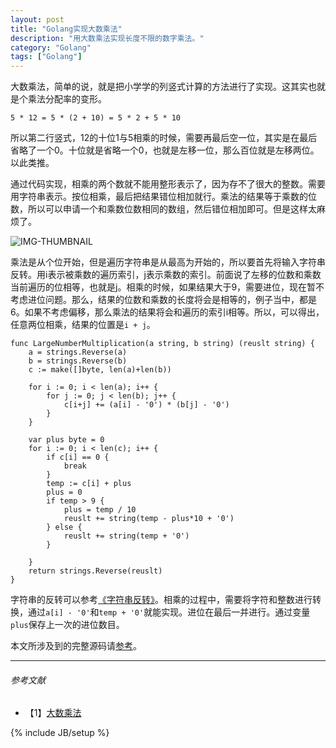 ```yaml
---
layout: post
title: "Golang实现大数乘法"
description: "用大数乘法实现长度不限的数字乘法。"
category: "Golang"
tags: ["Golang"]
---
```


大数乘法，简单的说，就是把小学学的列竖式计算的方法进行了实现。这其实也就是个乘法分配率的变形。

	5 * 12 = 5 * (2 + 10) = 5 * 2 + 5 * 10

所以第二行竖式，12的十位1与5相乘的时候，需要再最后空一位，其实是在最后省略了一个0。十位就是省略一个0，也就是左移一位，那么百位就是左移两位。以此类推。

通过代码实现，相乘的两个数就不能用整形表示了，因为存不了很大的整数。需要用字符串表示。按位相乘，最后把结果错位相加就行。乘法的结果等于乘数的位数，所以可以申请一个和乘数位数相同的数组，然后错位相加即可。但是这样太麻烦了。

![IMG-THUMBNAIL](https://res.cloudinary.com/cyeam/image/upload/v1537933530/cyeam/bignum.png)

乘法是从个位开始，但是遍历字符串是从最高为开始的，所以要首先将输入字符串反转。用i表示被乘数的遍历索引，j表示乘数的索引。前面说了左移的位数和乘数当前遍历的位相等，也就是j。相乘的时候，如果结果大于9，需要进位，现在暂不考虑进位问题。那么，结果的位数和乘数的长度将会是相等的，例子当中，都是6。如果不考虑偏移，那么乘法的结果将会和遍历的索引i相等。所以，可以得出，任意两位相乘，结果的位置是`i + j`。

	func LargeNumberMultiplication(a string, b string) (reuslt string) {
		a = strings.Reverse(a)
		b = strings.Reverse(b)
		c := make([]byte, len(a)+len(b))
	
		for i := 0; i < len(a); i++ {
			for j := 0; j < len(b); j++ {
				c[i+j] += (a[i] - '0') * (b[j] - '0')
			}
		}
	
		var plus byte = 0
		for i := 0; i < len(c); i++ {
			if c[i] == 0 {
				break
			}
			temp := c[i] + plus
			plus = 0
			if temp > 9 {
				plus = temp / 10
				reuslt += string(temp - plus*10 + '0')
			} else {
				reuslt += string(temp + '0')
			}
	
		}
		return strings.Reverse(reuslt)
	}

字符串的反转可以参考[《字符串反转》](http://blog.cyeam.com/golang/2014/08/14/go_reverse)。相乘的过程中，需要将字符和整数进行转换，通过`a[i] - '0'`和`temp + '0'`就能实现。进位在最后一并进行。通过变量`plus`保存上一次的进位数目。

本文所涉及到的完整源码请[参考](https://github.com/mnhkahn/go_code/blob/master/largenumberx.go)。

---

###### *参考文献*
+ 【1】[大数乘法](http://www2.lssh.tp.edu.tw/~hlf/class-1/lang-c/big_num3.htm)


{% include JB/setup %}
